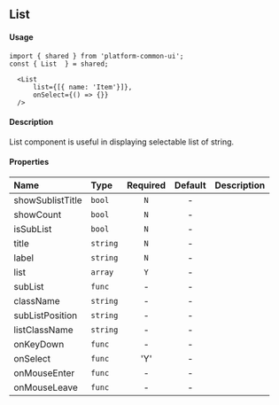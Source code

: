 ## List
#### Usage
```JSX
import { shared } from 'platform-common-ui';
const { List  } = shared;
```
```JSX
  <List
      list={[{ name: 'Item'}]},
      onSelect={() => {}}
  />
```

#### Description
List component is useful in displaying selectable list of string.

#### Properties
Name                | Type               | Required | Default        | Description
:---------          | :----------------- | :------: | :-----:        | :-----------
showSublistTitle    | `bool`             | `N`      | -              |
showCount           | `bool`             | `N`      | -              |
isSubList           | `bool`             | `N`      | -              |
title               | `string`           | `N`      | -              |
label               | `string`           | `N`      | -              |
list                | `array`            | `Y`      | -              |
subList             | `func`             | -        | -              |
className           | `string`           | -        | -              |
subListPosition     | `string`           | -        | -              |
listClassName       | `string`           | -        | -              |
onKeyDown           | `func`             | -        | -              |
onSelect            | `func`             | 'Y'      | -              |
onMouseEnter        | `func`             | -        | -              |
onMouseLeave        | `func`             | -        | -              |
